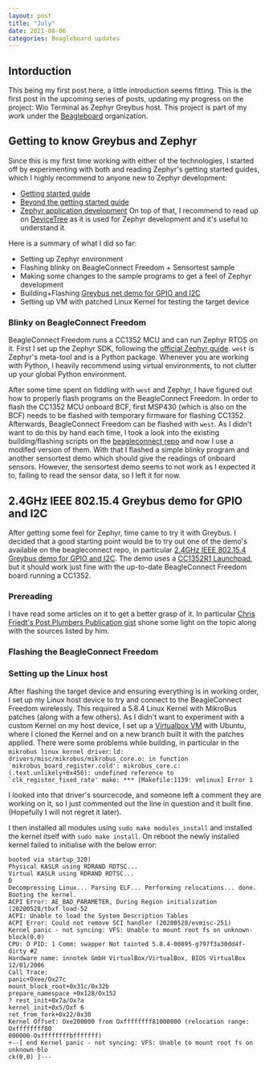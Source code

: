 ```yaml
---
layout: post
title: "July"
date: 2021-08-06
categories: Beagleboard updates
---
```


## Intorduction
This being my first post here, a little introduction seems fitting. This is the first post in the upcoming series of posts, updating my progress on the project: Wio Terminal as Zephyr Greybus host. This project is part of my work under the [Beagleboard](https://beagleboard.org/) organization.


## Getting to know Greybus and Zephyr
Since this is my first time working with either of the technologies, I started off by experimenting with both and reading Zephyr's getting started guides, which I highly recommend to anyone new to Zephyr development:
* [Getting started guide](https://docs.zephyrproject.org/latest/getting_started/index.html)
* [Beyond the getting started guide](https://docs.zephyrproject.org/latest/guides/beyond-GSG.html#beyond-gsg)
* [Zephyr application development](https://docs.zephyrproject.org/latest/application/index.html#application)
On top of that, I recommend to read up on [DeviceTree](https://docs.zephyrproject.org/latest/reference/devicetree/index.html#devicetree) as it is used for Zephyr development and it's useful to understand it.

Here is a summary of what I did so far:
* Setting up Zephyr environment
* Flashing blinky on BeagleConnect Freedom + Sensortest sample
* Making some changes to the sample programs to get a feel of Zephyr development
* Building+Flashing [Greybus net demo for GPIO and I2C](https://github.com/jadonk/beagleconnect#24ghz-ieee-802154-greybus-demo-for-gpio-and-i2c)
* Setting up VM with patched Linux Kernel for testing the target device

### Blinky on BeagleConnect Freedom

BeagleConnect Freedom runs a CC1352 MCU and can run Zephyr RTOS on it. First I set up the Zephyr SDK, following the [official Zephyr guide](https://docs.zephyrproject.org/latest/getting_started/index.html). `west` is Zephyr's meta-tool and is a Python package. Whenever you are working with Python, I heavily recommend using virtual environments, to not clutter up your global Python environment.

After some time spent on fiddling with `west` and Zephyr, I have figured out how to properly flash programs on the BeagleConnect Freedom. In order to flash the CC1352 MCU onboard BCF, first MSP430 (which is also on the BCF) needs to be flashed with temporary firmware for flashing CC1352. Afterwards, BeagleConnect Freedom can be flashed with `west`.
As I didn't want to do this by hand each time, I took a look into the existing building/flashing scripts on the [beagleconnect repo](https://github.com/jadonk/beagleconnect/tree/master/sw) and now I use a modifed version of them. With that I flashed a simple blinky program and another sensortest demo which should give the readings of onboard sensors. However, the sensortest demo seems to not work as I expected it to, failing to read the sensor data, so I left it for now.

<!-- TODO Include image here -->

## 2.4GHz IEEE 802.15.4 Greybus demo for GPIO and I2C
After getting some feel for Zephyr, time came to try it with Greybus. I decided that a good starting point would be to try out one of the demo's available on the beagleconnect repo, in particular [2.4GHz IEEE 802.15.4 Greybus demo for GPIO and I2C](https://github.com/jadonk/beagleconnect#24ghz-ieee-802154-greybus-demo-for-gpio-and-i2c). The demo uses a [CC1352R1 Launchpad](https://www.ti.com/tool/LAUNCHXL-CC1352R1), but it should work just fine with the up-to-date BeagleConnect Freedom board running a CC1352.

### Prereading
I have read some articles on it to get a better grasp of it. In particular [Chris Friedt's Post Plumbers Publication gist](https://gist.github.com/cfriedt/1de7ba75c04d0e403cbdcb9555d0c795) shone some light on the topic along with the sources listed by him.

### Flashing the BeagleConnect Freedom

### Setting up the Linux host
After flashing the target device and ensuring everything is in working order, I set up my Linux host device to try and connect to the BeagleConnect Freedom wirelessly. This required a 5.8.4 Linux Kernel with MikroBus patches (along with a few others). 
As I didn't want to experiment with a custom Kernel on my host device, I set up a [Virtualbox VM](https://www.virtualbox.org/) with Ubuntu, where I cloned the Kernel and on a new branch built it with the patches applied. There were some problems while building, in particular in the `mikrobus linux kernel driver`: 
```ld: drivers/misc/mikrobus/mikrobus_core.o: in function `mikrobus_board_register.cold':
mikrobus_core.c:(.text.unlikely+0x456): undefined reference to `clk_register_fixed_rate'
make: *** [Makefile:1139: vmlinux] Error 1```

I looked into that driver's sourcecode, and someone left a comment they are working on it, so I just commented out the line in question and it built fine. (Hopefully I will not regret it later).

I then installed all modules using `sudo make modules_install` and installed the kernel itself with `sudo make install`. On reboot the newly installed kernel failed to initialise with the below error:
```
booted via startup_320)
Physical KASLR using RDRAND RDTSC...
Virtual KASLR using RDRAND RDTSC...
D
Decompressing Linux... Parsing ELF... Performing relocations... done.
Booting the kernel.
ACPI Error: AE_BAD_PARAMETER, During Region initialization (20200528/tbxf load-52
ACPI: Unable to load the System Description Tables
ACPI Error: Could not remove SCI handler (20200528/evmisc-251)
Kernel panic - not syncing: VFS: Unable to mount root fs on unknown-block(0,0)
CPU: O PID: 1 Comm: swapper Not tainted 5.8.4-00895-g797f3a30dd4f-dirty #2
Hardware name: innotek GmbH VirtualBox/VirtualBox, BIOS VirtualBox 12/01/2006
Call Trace:
panic+Oxee/Ox27c
mount_block_root+0x31c/0x32b
prepare_namespace +0x128/Ox152
? rest_init+0x7a/Ox?a
kernel_init+0x5/Oxf 6
ret_from_fork+Ox22/0x30
Kernel Offset: Oxe200000 from Oxffffffff81000000 (relocation range: Oxffffffff80
000000-Oxffffffffbfffffff)
+--[ end Kernel panic - not syncing: VFS: Unable to mount root fs on unknown-blo
ck(0,0) ]---
```
